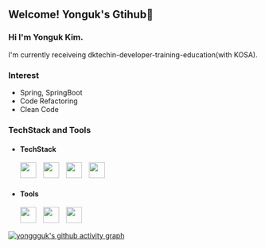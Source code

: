 <!-- ![header](https://capsule-render.vercel.app/api?type=soft&color=FDDA0D&text=Yonguk's%20Dev-Home&fontSize=40)-->
## Welcome! Yonguk's Gtihub👋

### Hi I'm Yonguk Kim.

I'm currently receiveing dktechin-developer-training-education(with KOSA).

### Interest
- Spring, SpringBoot
- Code Refactoring
- Clean Code




### TechStack and Tools

- #### TechStack
  <img height="32" width="32" src="https://user-images.githubusercontent.com/26195706/228287993-7a15a2bb-09b0-454d-9a72-488da35bd892.png" /> <img height="32" width="32" src="https://cdn.simpleicons.org/spring/#6DB33F" /> <img height="32" width="32" src="https://cdn.simpleicons.org/springboot/#6DB33F" /> <img height="32" width="32" src="https://cdn.simpleicons.org/oracle/#F80000" /> 
- #### Tools
  <img height="32" width="32" src="https://cdn.simpleicons.org/github/black" /> <img height="32" width="32" src="https://cdn.simpleicons.org/slack/#4A154B" /> <img height="32" width="32" src="https://cdn.simpleicons.org/intellijidea/#000000" />  

[![yonggguk's github activity graph](https://github-readme-activity-graph.cyclic.app/graph?username=yonggguk&theme=github-light&radius=4)](https://github.com/ashutosh00710/github-readme-activity-graph)
